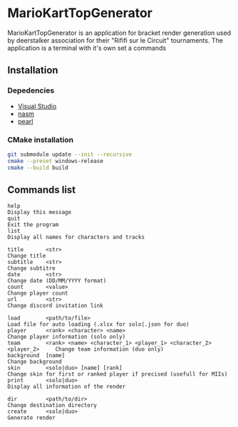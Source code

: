 # MarioKartTopGenerator

MarioKartTopGenerator is an application for bracket render generation used by deerstalker association for their "Rififi sur le Circuit" tournaments.
The application is a terminal with it's own set a commands

## Installation

### Depedencies

- [Visual Studio](https://visualstudio.microsoft.com/downloads/)
- [nasm](https://www.nasm.us/)
- [pearl](https://www.perl.org/get.html)

### CMake installation

```bash
git submodule update --init --recursive
cmake --preset windows-release
cmake --build build
```

## Commands list
```
help                                                                            Display this message
quit                                                                            Exit the program
list                                                                            Display all names for characters and tracks

title       <str>                                                               Change title
subtitle    <str>                                                               Change subtitre
date        <str>                                                               Change date (DD/MM/YYYY format)
count       <value>                                                             Change player count
url         <str>                                                               Change discord invitation link

load        <path/to/file>                                                      Load file for auto loading (.xlsx for solo|.json for duo)
player      <rank> <character> <name>                                           Change player information (solo only)
team        <rank> <name> <character_1> <player_1> <character_2> <player_2>     Change team information (duo only)
background  [name]                                                              Change background
skin        <solo|duo> [name] [rank]                                            Change skin for first or ranked player if precised (usefull for MIIs)
print       <solo|duo>                                                          Display all information of the render

dir         <path/to/dir>                                                       Change destination directory
create      <solo|duo>                                                          Generate render
```
